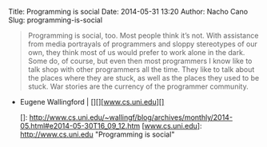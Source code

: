 Title: Programming is social
Date: 2014-05-31 13:20
Author: Nacho Cano
Slug: programming-is-social

> Programming is social, too. Most people think it’s not. With
> assistance from media portrayals of programmers and sloppy stereotypes
> of our own, they think most of us would prefer to work alone in the
> dark. Some do, of course, but even then most programmers I know like
> to talk shop with other programmers all the time. They like to talk
> about the places where they are stuck, as well as the places they used
> to be stuck. War stories are the currency of the programmer community.

- Eugene Wallingford | [][][www.cs.uni.edu][]

  []: http://www.cs.uni.edu/~wallingf/blog/archives/monthly/2014-05.html#e2014-05-30T16_09_12.htm
  [www.cs.uni.edu]: http://www.cs.uni.edu
    "Programming is social"
